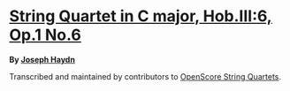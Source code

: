 # [String Quartet in C major, Hob.III:6, Op.1 No.6][set]

__By [Joseph Haydn][composer]__

[set]: https://musescore.com/openscore-string-quartets/sets/5470757
[composer]: https://musescore.com/openscore-string-quartets/sets?order=title&text=Haydn,+Joseph

Transcribed and maintained by contributors to [OpenScore String Quartets].

[OpenScore String Quartets]: https://musescore.com/openscore-string-quartets
